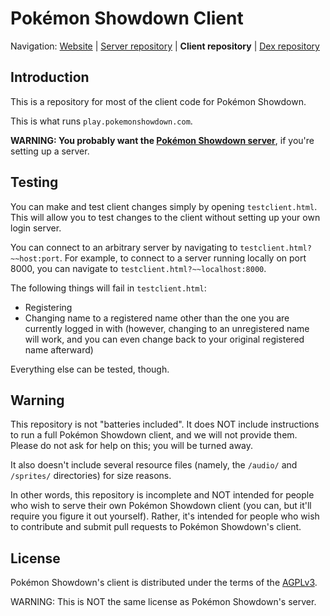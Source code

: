 Pokémon Showdown Client
========================================================================

Navigation: [Website][1] | [Server repository][2] | **Client repository** | [Dex repository][3]

  [1]: http://pokemonshowdown.com/
  [2]: https://github.com/Zarel/Pokemon-Showdown
  [3]: https://github.com/Zarel/Pokemon-Showdown-Dex
  
Introduction
------------------------------------------------------------------------

This is a repository for most of the client code for Pokémon Showdown.

This is what runs `play.pokemonshowdown.com`.

**WARNING: You probably want the [Pokémon Showdown server][4]**, if you're
setting up a server.

  [4]: https://github.com/Zarel/Pokemon-Showdown

Testing
------------------------------------------------------------------------

You can make and test client changes simply by opening `testclient.html`.
This will allow you to test changes to the client without setting up your
own login server.

You can connect to an arbitrary server by navigating to
`testclient.html?~~host:port`. For example, to connect to a server running
locally on port 8000, you can navigate to `testclient.html?~~localhost:8000`.

The following things will fail in `testclient.html`:

+ Registering
+ Changing name to a registered name other than the one you are currently
  logged in with (however, changing to an unregistered name will work, and
  you can even change back to your original registered name afterward)

Everything else can be tested, though.

Warning
------------------------------------------------------------------------

This repository is not "batteries included". It does NOT include instructions
to run a full Pokémon Showdown client, and we will not provide them. Please
do not ask for help on this; you will be turned away.

It also doesn't include several resource files (namely, the `/audio/` and
`/sprites/` directories) for size reasons.

In other words, this repository is incomplete and NOT intended for people
who wish to serve their own Pokémon Showdown client (you can, but it'll
require you figure it out yourself). Rather, it's intended for people who
wish to contribute and submit pull requests to Pokémon Showdown's client.

License
------------------------------------------------------------------------

Pokémon Showdown's client is distributed under the terms of the [AGPLv3][5].

  [5]: http://www.gnu.org/licenses/agpl-3.0.html

WARNING: This is NOT the same license as Pokémon Showdown's server.
